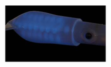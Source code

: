 
[![Watch the video](https://github.com/Badger-Blast-Media/Seaside-Paranormal-Society/blob/main/pre-production/3d-blockout/episode1/scene1/images/Squid_Pulsating.jpg)](https://youtu.be/u9b5w-UdoRs)
